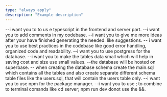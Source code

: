 ```yaml
---
type: "always_apply"
description: "Example description"
---
```

--i want you to to us e typescript in the frontend and server part.
--i want you to add comments in my codebase.
--i want you to give me more ideas after your have finished generating the needed. like suggestions.
-- i want you to use best practices in the codebase like good error handling, organized code and readability.
--i want you to use postgress for the database.
--i want you to make the tables data small which will help in saving cost and size use small values.
--the database will be hosted on superbase.
-- when creating the database schema create the main.sql which contains all the tables and also create separate different schema table files like the users.sql, that will contain the users table only.
--i want you to use npm for the package manager.
--i want you to use ; to combine to terminal comands like cd server; npm run dev donot use the &&.